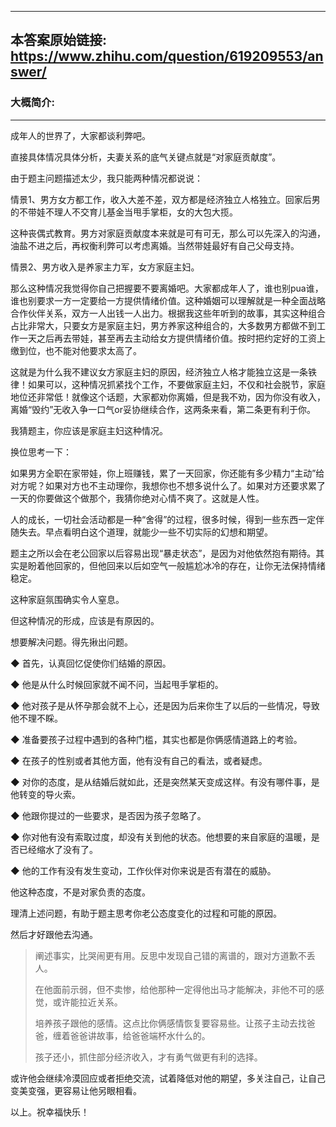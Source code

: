 ----------------------------------------
## 本答案原始链接: https://www.zhihu.com/question/619209553/answer/
### 大概简介: 
----------------------------------------
成年人的世界了，大家都谈利弊吧。

直接具体情况具体分析，夫妻关系的底气关键点就是“对家庭贡献度”。

由于题主问题描述太少，我只能两种情况都说说：

情景1、男方女方都工作，收入大差不差，双方都是经济独立人格独立。回家后男的不带娃不理人不交育儿基金当甩手掌柜，女的大包大揽。

这种丧偶式教育。男方对家庭贡献度本来就是可有可无，那么可以先深入的沟通，油盐不进之后，再权衡利弊可以考虑离婚。当然带娃最好有自己父母支持。

情景2、男方收入是养家主力军，女方家庭主妇。

那么这种情况我觉得你自己把握要不要离婚吧。大家都成年人了，谁也别pua谁，谁也别要求一方一定要给一方提供情绪价值。这种婚姻可以理解就是一种全面战略合作伙伴关系，双方一人出钱一人出力。根据我这些年听到的故事，其实这种组合占比非常大，只要女方是家庭主妇，男方养家这种组合的，大多数男方都做不到工作一天之后再去带娃，甚至再去主动给女方提供情绪价值。按时把约定好的工资上缴到位，也不能对他要求太高了。

这就是为什么我不建议女方家庭主妇的原因，经济独立人格才能独立这是一条铁律！如果可以，这种情况抓紧找个工作，不要做家庭主妇，不仅和社会脱节，家庭地位还非常低！就像这个话题，大家都劝你离婚，但是我不劝，因为你没有收入，离婚“毁约”无收入争一口气or妥协继续合作，这两条来看，第二条更有利于你。

我猜题主，你应该是家庭主妇这种情况。

换位思考一下：

如果男方全职在家带娃，你上班赚钱，累了一天回家，你还能有多少精力“主动”给对方呢？如果对方也不主动理你，我想你也不想多说什么了。如果对方还要求累了一天的你要做这个做那个，我猜你绝对心情不爽了。这就是人性。

人的成长，一切社会活动都是一种“舍得”的过程，很多时候，得到一些东西一定伴随失去。早点看明白这个道理，就能少一些不切实际的幻想和期望。



题主之所以会在老公回家以后容易出现“暴走状态”，是因为对他依然抱有期待。其实是盼着他回家的，但他回来以后如空气一般尴尬冰冷的存在，让你无法保持情绪稳定。

这种家庭氛围确实令人窒息。

但这种情况的形成，应该是有原因的。

想要解决问题。得先揪出问题。

◆ 首先，认真回忆促使你们结婚的原因。

◆ 他是从什么时候回家就不闻不问，当起甩手掌柜的。

◆ 他对孩子是从怀孕那会就不上心，还是因为后来你生了以后的一些情况，导致他不理不睬。

◆ 准备要孩子过程中遇到的各种门槛，其实也都是你俩感情道路上的考验。

◆ 在孩子的性别或者其他方面，他有没有自己的看法，或者疑虑。

◆ 对你的态度，是从结婚后就如此，还是突然某天变成这样。有没有哪件事，是他转变的导火索。

◆ 他跟你提过的一些要求，是否因为孩子忽略了。

◆ 你对他有没有索取过度，却没有关到他的状态。他想要的来自家庭的温暖，是否已经缩水了没有了。

◆ 他的工作有没有发生变动，工作伙伴对你来说是否有潜在的威胁。

他这种态度，不是对家负责的态度。

理清上述问题，有助于题主思考你老公态度变化的过程和可能的原因。

然后才好跟他去沟通。

> 阐述事实，比哭闹更有用。反思中发现自己错的离谱的，跟对方道歉不丢人。
> 
> 在他面前示弱，但不卖惨，给他那种一定得他出马才能解决，非他不可的感觉，或许能拉近关系。
> 
> 培养孩子跟他的感情。这点比你俩感情恢复要容易些。让孩子主动去找爸爸，缠着爸爸讲故事，给爸爸端杯水什么的。
> 
> 孩子还小，抓住部分经济收入，才有勇气做更有利的选择。

或许他会继续冷漠回应或者拒绝交流，试着降低对他的期望，多关注自己，让自己变美变强，更容易让他另眼相看。

以上。祝幸福快乐！

